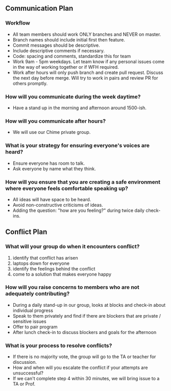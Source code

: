 ## Communication Plan

### Workflow ###

* All team members should work ONLY branches and NEVER on master.
* Branch names should include initial first then feature.
* Commit messages should be descriptive.
* Include descriptive comments if necessary.
* Code: spacing and comments, standardize this for team
* Work 9am - 5pm weekdays.  Let team know if any personal issues come in the way of working together or if WFH required.
* Work after hours will only push branch and create pull request. Discuss the next day before merge. Will try to work in pairs and review PR for others promptly.

### How will you communicate during the week daytime? ###

* Have a stand up in the morning and afternoon around 1500-ish.

### How will you communicate after hours? ###
* We will use our Chime private group.

### What is your strategy for ensuring everyone's voices are heard? ###

* Ensure everyone has room to talk. 
* Ask everyone by name what they think.

### How will you ensure that you are creating a safe environment where everyone feels comfortable speaking up? ###
* All ideas will have space to be heard. 
* Avoid non-constructive criticisms of ideas. 
* Adding the question: "how are you feeling?" during twice daily check-ins.

## Conflict Plan

### What will your group do when it encounters conflict? ###

1. identify that conflict has arisen
2. laptops down for everyone
3. identify the feelings behind the conflict
4. come to a solution that makes everyone happy

### How will you raise concerns to members who are not adequately contributing? ###

* During a daily stand-up in our group, looks at blocks and check-in about individual progress
* Speak to them privately and find if there are blockers that are private / sensitive issues
* Offer to pair program
* After lunch check-in to discuss blockers and goals for the afternoon

### What is your process to resolve conflicts? ###

* If there is no majority vote, the group will go to the TA or teacher for discussion.
* How and when will you escalate the conflict if your attempts are unsuccessful?
* If we can't complete step 4 within 30 minutes, we will bring issue to a TA or Prof.


